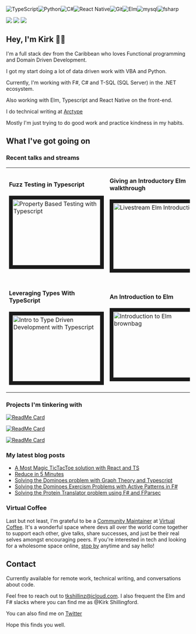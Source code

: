 <img alt="TypeScript" src="https://img.shields.io/badge/typescript%20-%23007ACC.svg?&style=for-the-badge&logo=typescript&logoColor=white"/><img alt="Python" src="https://img.shields.io/badge/python%20-%2314354C.svg?&style=for-the-badge&logo=python&logoColor=white"/><img alt="C#" src="https://img.shields.io/badge/c%23%20-%23239120.svg?&style=for-the-badge&logo=c-sharp&logoColor=white"/><img alt="React Native" src="https://img.shields.io/badge/react%20-%2320232a.svg?&style=for-the-badge&logo=react&logoColor=%2361DAFB"/><img alt="Git" src="https://img.shields.io/badge/git%20-%23F05033.svg?&style=for-the-badge&logo=git&logoColor=white"/><img alt="Elm" src="https://img.shields.io/badge/elm%20-%23239120.svg?&style=for-the-badge&logo=elm&logoColor=white"><img alt="mysql" src="https://img.shields.io/badge/mysql%20-%23007ACC.svg?&style=for-the-badge&logo=mysql&logoColor=white"><img alt="fsharp" src="https://img.shields.io/badge/f%23%20-%23F05033.svg?&style=for-the-badge&logo=f-sharp&logoColor=white">

![](https://img.shields.io/badge/Tools-Netlify-informational?style=for-the-badge&logo=netlify&logoColor=white&color=00AD9F)
![](https://img.shields.io/badge/Tools-GitHub-informational?style=for-the-badge&logo=GitHub&logoColor=white&color=4AB197)
![](https://img.shields.io/badge/Tools-Eleventy-informational?style=for-the-badge&logo=Eleventy&logoColor=white&color=4AB197)


<h2>Hey, I'm Kirk 👋🏾 </h2>
  
I'm a full stack dev from the Caribbean who loves Functional programming and Domain Driven Development.

I got my start doing a lot of data driven work with VBA and Python.

Currently, I'm working with F#, C# and T-SQL (SQL Server) in the .NET ecosystem. 

Also working with Elm, Typescript and React Native on the front-end.

I do technical writing at [Arctype](https://arctype.com/blog/author/kirk/)

Mostly I'm just trying to do good work and practice kindness in my habits.

## What I've got going on

### Recent talks and streams

<table class="table">
<tr>
<td>
<img width="441" height="1">

  <h4>Fuzz Testing in Typescript</h4>

<a href="https://youtu.be/ILl-ZphQAfc" target="_blank"><img src="https://user-images.githubusercontent.com/13292886/118856878-6a737c00-b8a5-11eb-8ff9-0bba905eac16.png" 
alt="Property Based Testing with Typescript" width="240" height="180" border="10" /></a>

</td>
<td>
<img width="441" height="1">

  <h4>Giving an Introductory Elm walkthrough</h4>

<a href="https://youtu.be/jTmH2zxhsNM" target="_blank"><img src="https://user-images.githubusercontent.com/13292886/118859306-15853500-b8a8-11eb-8976-81d0bd0c84ba.png" 
alt="Livestream Elm Introduction" width="240" height="180" border="10" /></a>

</td>
</tr>
<tr>
<td>
<img width="441" height="1">

  <h4>Leveraging Types With TypeScript</h4>

<a href="https://www.youtube.com/watch?v=IDLwHFwgNY4&t=3254s" target="_blank"><img src="https://user-images.githubusercontent.com/13292886/122840289-cf1c5f00-d2c7-11eb-9b06-795fe2c4e1f5.png" 
alt="Intro to Type Driven Development with Typescript" width="240" height="180" border="10" /></a>
</td>
<td>
<img width="441" height="1">

  <h4>An Introduction to Elm</h4>
  
<a href="https://youtu.be/1Wr98xR0uvY" target="_blank"><img src="https://user-images.githubusercontent.com/13292886/122840754-c37d6800-d2c8-11eb-8ffa-17117560f536.png" 
alt="Introduction to Elm brownbag" width="240" height="180" border="10" /></a>
</td>
</tr>
</table>

### Projects I'm tinkering with

[![ReadMe Card](https://github-readme-stats.vercel.app/api/pin/?username=tkshill&repo=quarto)](https://github.com/tkshill/Quarto)

[![ReadMe Card](https://github-readme-stats.vercel.app/api/pin/?username=tkshill&repo=roman-numerals-react)](https://github.com/tkshill/roman-numerals-react)

[![ReadMe Card](https://github-readme-stats.vercel.app/api/pin/?username=tkshill&repo=Gamepad)](https://github.com/tkshill/Gamepad)

### My latest blog posts 
<!-- MEDIUM-STORY-LIST:START -->
- [A Most Magic TicTacToe solution with React and TS](https://dev.to/kirkcodes/a-most-magic-tictactoe-solution-with-react-and-ts-4pje)
- [Reduce in 5 Minutes](https://dev.to/kirkcodes/reduce-in-5-minutes-462i)
- [Solving the Dominoes problem with Graph Theory and Typescript](https://dev.to/kirkcodes/solving-the-dominoes-problem-with-graph-theory-and-typescript-45f2)
- [Solving the Dominoes Exercism Problems with Active Patterns in F#](https://dev.to/kirkcodes/solving-the-dominoes-exercism-problems-with-active-patterns-in-f-384d)
- [Solving the Protein Translator problem using F# and FParsec](https://dev.to/kirkcodes/solving-the-protein-translator-problem-using-f-and-fparsec-362n)
<!-- MEDIUM-STORY-LIST:END -->

### Virtual Coffee

Last but not least, I'm grateful to be a [Community Maintainer](https://virtualcoffee.io/members/) at [Virtual Coffee](https://virtualcoffee.io/members/). It's a wonderful space where devs all over the world come together to support each other, give talks, share successes, and just be their real selves amongst encouraging peers. If you're interested in tech and looking for a wholesome space online, [stop by](https://virtualcoffee.io/events/) anytime and say hello!


## Contact

Currently available for remote work, technical writing, and conversations about code.

Feel free to reach out to tkshillinz@icloud.com. I also frequent the Elm and F# slacks where you can find me as @Kirk Shillingford.

You can also find me on [Twitter](https://twitter.com/KirkCodes)

Hope this finds you well.

